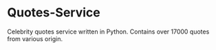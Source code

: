 Quotes-Service
==============

Celebrity quotes service written in Python. Contains over 17000 quotes from various origin.